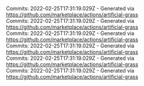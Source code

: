 Commits: 2022-02-25T17:31:19.029Z - Generated via https://github.com/marketplace/actions/artificial-grass
<br>
Commits: 2022-02-25T17:31:19.029Z - Generated via https://github.com/marketplace/actions/artificial-grass
<br>
Commits: 2022-02-25T17:31:19.029Z - Generated via https://github.com/marketplace/actions/artificial-grass
<br>
Commits: 2022-02-25T17:31:19.029Z - Generated via https://github.com/marketplace/actions/artificial-grass
<br>
Commits: 2022-02-25T17:31:19.029Z - Generated via https://github.com/marketplace/actions/artificial-grass
<br>
Commits: 2022-02-25T17:31:19.029Z - Generated via https://github.com/marketplace/actions/artificial-grass
<br>
